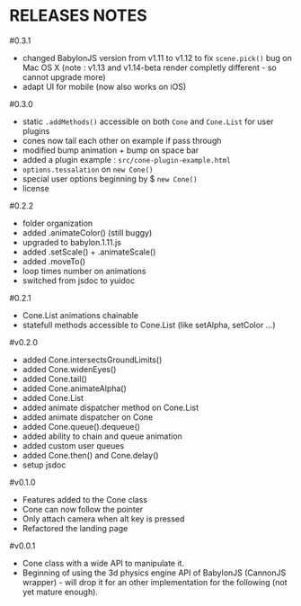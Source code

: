 RELEASES NOTES
==============

#0.3.1

* changed BabylonJS version from v1.11 to v1.12 to fix `scene.pick()` bug on Mac OS X (note : v1.13 and v1.14-beta render completly different - so cannot upgrade more)
* adapt UI for mobile (now also works on iOS)

#0.3.0

* static `.addMethods()` accessible on both `Cone` and `Cone.List` for user plugins
* cones now tail each other on example if pass through
* modified bump animation + bump on space bar
* added a plugin example : `src/cone-plugin-example.html`
* `options.tessalation` on `new Cone()`
* special user options beginning by $ `new Cone()`
* license

#0.2.2

* folder organization
* added .animateColor() (still buggy)
* upgraded to babylon.1.11.js
* added .setScale() + .animateScale()
* added .moveTo()
* loop times number on animations
* switched from jsdoc to yuidoc

#0.2.1

* Cone.List animations chainable
* statefull methods accessible to Cone.List (like setAlpha, setColor ...)

#v0.2.0

* added Cone.intersectsGroundLimits()
* added Cone.widenEyes()
* added Cone.tail()
* added Cone.animateAlpha()
* added Cone.List
* added animate dispatcher method on Cone.List
* added animate dispatcher on Cone
* added Cone.queue().dequeue()
* added ability to chain and queue animation
* added custom user queues
* added Cone.then() and Cone.delay()
* setup jsdoc

#v0.1.0

* Features added to the Cone class
* Cone can now follow the pointer
* Only attach camera when alt key is pressed
* Refactored the landing page

#v0.0.1

* Cone class with a wide API to manipulate it.
* Beginning of using the 3d physics engine API of BabylonJS (CannonJS wrapper) - will drop it for an other implementation for the following (not yet mature enough).